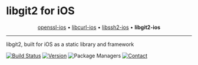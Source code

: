 # libgit2 for iOS

<p align="center">
  <a href="https://github.com/IMcD23/openssl-ios">openssl-ios</a> &bull;
  <a href="https://github.com/IMcD23/libcurl-ios">libcurl-ios</a> &bull;
  <a href="https://github.com/IMcD23/libssh2-ios">libssh2-ios</a> &bull;
  <b>libgit2-ios</b>
</p>

--------

libgit2, built for iOS as a static library and framework

[![Build Status](http://img.shields.io/travis/IMcD23/libgit2-ios.svg)](https://travis-ci.org/IMcD23/libgit2-ios)
[![Version](https://img.shields.io/github/release/IMcD23/libgit2-ios.svg)](https://github.com/IMcD23/libgit2-ios/releases/latest)
![Package Managers](https://img.shields.io/badge/supports-CocoaPods%20%7C%20Carthage-orange.svg)
[![Contact](https://img.shields.io/badge/contact-%40ian__mcdowell-3a8fc1.svg)](https://twitter.com/ian_mcdowell)
